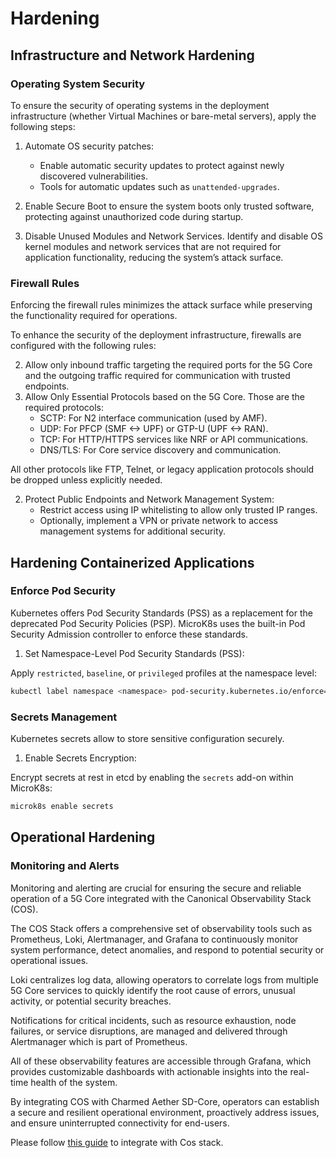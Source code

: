 # Hardening

## Infrastructure and Network Hardening

### Operating System Security

To ensure the security of operating systems in the deployment infrastructure (whether Virtual Machines or bare-metal servers), apply the following steps:

1. Automate OS security patches:
    - Enable automatic security updates to protect against newly discovered vulnerabilities.
    - Tools for automatic updates such as `unattended-upgrades`.
    
2. Enable Secure Boot to ensure the system boots only trusted software, protecting against unauthorized code during startup.

3. Disable Unused Modules and Network Services. Identify and disable OS kernel modules and network services that are not required for application functionality, reducing the system’s attack surface.

### Firewall Rules

Enforcing the firewall rules minimizes the attack surface while preserving the functionality required for operations.

To enhance the security of the deployment infrastructure, firewalls are configured with the following rules:

2. Allow only inbound traffic targeting the required ports for the 5G Core and the outgoing traffic required for communication with trusted endpoints.
3. Allow Only Essential Protocols based on the 5G Core. Those are the required protocols:
    - SCTP: For N2 interface communication (used by AMF).
    - UDP: For PFCP (SMF <-> UPF) or GTP-U (UPF <-> RAN).
    - TCP: For HTTP/HTTPS services like NRF or API communications.
    - DNS/TLS: For Core service discovery and communication.

All other protocols like FTP, Telnet, or legacy application protocols should be dropped unless explicitly needed.

2. Protect Public Endpoints and Network Management System:
    - Restrict access using IP whitelisting to allow only trusted IP ranges.
    - Optionally, implement a VPN or private network to access management systems for additional security.

## Hardening Containerized Applications

### Enforce Pod Security
Kubernetes offers Pod Security Standards (PSS) as a replacement for the deprecated Pod Security Policies (PSP). 
MicroK8s uses the built-in Pod Security Admission controller to enforce these standards.
1. Set Namespace-Level Pod Security Standards (PSS):

Apply `restricted`, `baseline`, or `privileged` profiles at the namespace level:

```bash
kubectl label namespace <namespace> pod-security.kubernetes.io/enforce=restricted
```

### Secrets Management

Kubernetes secrets allow to store sensitive configuration securely.
1. Enable Secrets Encryption:

Encrypt secrets at rest in etcd by enabling the `secrets` add-on within MicroK8s:
```bash
microk8s enable secrets
```

## Operational Hardening

### Monitoring and Alerts

Monitoring and alerting are crucial for ensuring the secure and reliable operation of a 5G Core integrated with the Canonical Observability Stack (COS).

The COS Stack offers a comprehensive set of observability tools such as Prometheus, Loki, Alertmanager, and Grafana to continuously monitor system performance, detect anomalies, and respond to potential security or operational issues.

Loki centralizes log data, allowing operators to correlate logs from multiple 5G Core services to quickly identify the root cause of errors, unusual activity, or potential security breaches.

Notifications for critical incidents, such as resource exhaustion, node failures, or service disruptions, are managed and delivered through Alertmanager which is part of Prometheus. 

All of these observability features are accessible through Grafana, which provides customizable dashboards with actionable insights into the real-time health of the system.

By integrating COS with Charmed Aether SD-Core, operators can establish a secure and resilient operational environment, proactively address issues, and ensure uninterrupted connectivity for end-users. 

Please follow [this guide](https://canonical-charmed-aether-sd-core.readthedocs-hosted.com/en/v1.5/how-to/integrate_sdcore_with_observability/) to integrate with Cos stack.

